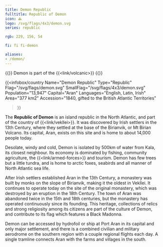 ```yaml
---
title: Demon Republic
fulltitle: Republic of Demon
icon: ⛪️
logo: /svg/flags/4x3/demon.svg
series: republic

rgb: 229, 156, 54

fi: fi fi-demon

aliases:
- /demon/
---
```

{{<note series>}}
 Demon is part of the {{<link/volcanic>}}
{{</note>}}

{{<infobox/country
	 Name="Demon Republic"
	 Type="Republic"
	 Flag="/svg/flags/demon.svg"
	 SmallFlag="/svg/flags/4x3/demon.svg"
	 Population="13,947"
	 Capital="Aran"
	 Languages="English, Latin, Irish"
	 Area="377 km2"
	 Accession="1840, gifted to the British Atlantic Territories"
 >}}

The <span class="fi fi-demon"></span> **Republic of Demon** is an island republic in the North Atlantic, and part of the country of {{<link/vekllei>}}. It was discovered by Irish settlers in the 13th Century, where they settled at the base of the Birianvik, or Mt Birian Volcano. Its capital, Aran, exists on this site and is home to about 14,000 people today.

Desolate, windy and cold, Demon is isolated by 500km of water from Kala, its closest neighbour. Its economy is dominated by fishing, community agriculture, the {{<link/armed-forces>}} and tourism. Demon has few trees but a little tundra, and is home to arctic foxes, seabirds and all manner of North Atlantic sea life.

After Irish settlers established Aran in the 13th Century, a monastery was built by monks on the slope of Birianvik, making it the oldest in Vekllei. It continues to operate today on the site of the original monastery, which was destroyed by an eruption in the 18th Century. The town of Aran was abandoned twice in the 15th and 18th centuries, but the monastery has operated continuously since its founding. This heritage, collections of relics and strong religiosity among its citizens are part of the culture of Demon, and contribute to its flag which features a Black Madonna.

Demon can be accessed by hydrofoil or ship at Port Aran in its capital and only major settlement, and there is a combined civilian and military aerodrome on the southern region with a couple regional flights each day. A single tramline connects Aran with the farms and villages in the south.